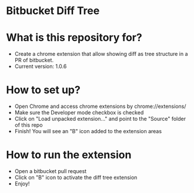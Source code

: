 # Bitbucket Diff Tree
# What is this repository for?

- Create a chrome extension that allow showing diff as tree structure in a PR of bitbucket.
- Current version: 1.0.6

# How to set up?

- Open Chrome and access chrome extensions by chrome://extensions/
- Make sure the Developer mode checkbox is checked
- Click on "Load unpacked extension..." and point to the "Source" folder of this repo
- Finish! You will see an "B" icon added to the extension areas

# How to run the extension

- Open a bitbucket pull request
- Click on "B" icon to activate the diff tree extension
- Enjoy!
